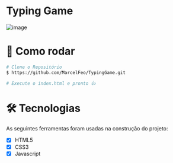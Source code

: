 # Typing Game

![image](https://user-images.githubusercontent.com/69916500/185980565-54900a69-e1de-4aeb-9c89-82c0cb7479a7.png)

# 👷 Como rodar

```bash
# Clone o Repositório
$ https://github.com/MarcelFeo/TypingGame.git
```

```bash
# Execute o index.html e pronto 👍
```

# 🛠 Tecnologias

As seguintes ferramentas foram usadas na construção do projeto:

- [X] HTML5
- [X] CSS3
- [X] Javascript
